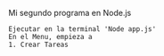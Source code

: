 Mi segundo programa en Node.js

```
Ejecutar en la terminal 'Node app.js'
En el Menu, empieza a
1. Crear Tareas
```
